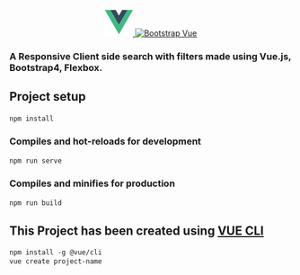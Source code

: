 <p align="center"><a target="blank" href="https://cli.vuejs.org/guide/"> <img src="src/assets/logo.png" alt="VUE CLI" width="50" > </a> <a target="blank" href="https://bootstrap-vue.js.org/" > <img src="https://bootstrap-vue.js.org/_nuxt/img/f0a8c9e.png" alt="Bootstrap 
Vue" width="50"> </a> </p>

### A Responsive Client side search with filters made using Vue.js, Bootstrap4, Flexbox. 
## Project setup
```
npm install
```

### Compiles and hot-reloads for development
```
npm run serve
```

### Compiles and minifies for production
```
npm run build
```

## This Project has been created using <a href="https://cli.vuejs.org/">  VUE CLI </a>
```
npm install -g @vue/cli
vue create project-name 

```

